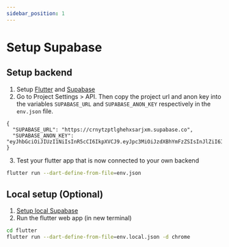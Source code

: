 ```yaml
---
sidebar_position: 1
---
```

# Setup Supabase
## Setup backend

1. Setup [Flutter](./README.md) and [Supabase](../../supabase/README.md)
2. Go to Project Settings > API. Then copy the project url and anon key into the variables `SUPABASE_URL` and `SUPABASE_ANON_KEY` respectively in the `env.json` file.

```
{
  "SUPABASE_URL": "https://crnytzptlghehxsarjxm.supabase.co",
  "SUPABASE_ANON_KEY": "eyJhbGciOiJIUzI1NiIsInR5cCI6IkpXVCJ9.eyJpc3MiOiJzdXBhYmFzZSIsInJlZiI6ImNybnl0enB0bGdoZWh4c2FyanhtIiwicm9sZSI6ImFub24iLCJpYXQiOjE3MDkyMjQxNjgsImV4cCI6MjAyNDgwMDE2OH0.UW1dHRt4hGF6uCdPXimxv0Ggwq5uJ1WoQuCZ1_ixmCU"
}
```

3. Test your flutter app that is now connected to your own backend

```bash
flutter run --dart-define-from-file=env.json
```

## Local setup (Optional)
1. [Setup local Supabase](../../supabase/supabase-local-development.md#setup)
2. Run the flutter web app (in new terminal)

```bash
cd flutter
flutter run --dart-define-from-file=env.local.json -d chrome
```
